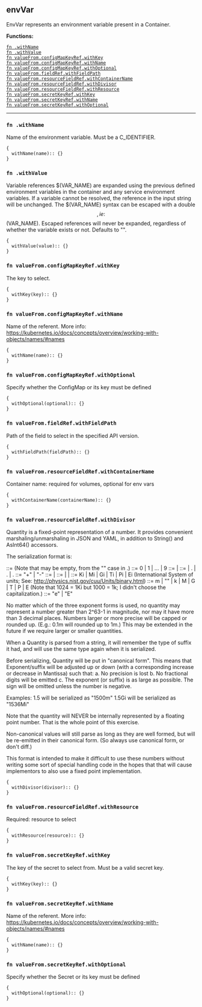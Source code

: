 
## envVar
EnvVar represents an environment variable present in a Container.

**Functions:**

[`fn .withName`](#fn-withname)  
[`fn .withValue`](#fn-withvalue)  
[`fn valueFrom.configMapKeyRef.withKey`](#fn-valuefromconfigmapkeyrefwithkey)  
[`fn valueFrom.configMapKeyRef.withName`](#fn-valuefromconfigmapkeyrefwithname)  
[`fn valueFrom.configMapKeyRef.withOptional`](#fn-valuefromconfigmapkeyrefwithoptional)  
[`fn valueFrom.fieldRef.withFieldPath`](#fn-valuefromfieldrefwithfieldpath)  
[`fn valueFrom.resourceFieldRef.withContainerName`](#fn-valuefromresourcefieldrefwithcontainername)  
[`fn valueFrom.resourceFieldRef.withDivisor`](#fn-valuefromresourcefieldrefwithdivisor)  
[`fn valueFrom.resourceFieldRef.withResource`](#fn-valuefromresourcefieldrefwithresource)  
[`fn valueFrom.secretKeyRef.withKey`](#fn-valuefromsecretkeyrefwithkey)  
[`fn valueFrom.secretKeyRef.withName`](#fn-valuefromsecretkeyrefwithname)  
[`fn valueFrom.secretKeyRef.withOptional`](#fn-valuefromsecretkeyrefwithoptional)  

---


### `fn .withName`
Name of the environment variable. Must be a C_IDENTIFIER.
```jsonnet
{
  withName(name):: {}
}
```

### `fn .withValue`
Variable references $(VAR_NAME) are expanded using the previous defined environment variables in the container and any service environment variables. If a variable cannot be resolved, the reference in the input string will be unchanged. The $(VAR_NAME) syntax can be escaped with a double $$, ie: $$(VAR_NAME). Escaped references will never be expanded, regardless of whether the variable exists or not. Defaults to "".
```jsonnet
{
  withValue(value):: {}
}
```

### `fn valueFrom.configMapKeyRef.withKey`
The key to select.
```jsonnet
{
  withKey(key):: {}
}
```

### `fn valueFrom.configMapKeyRef.withName`
Name of the referent. More info: https://kubernetes.io/docs/concepts/overview/working-with-objects/names/#names
```jsonnet
{
  withName(name):: {}
}
```

### `fn valueFrom.configMapKeyRef.withOptional`
Specify whether the ConfigMap or its key must be defined
```jsonnet
{
  withOptional(optional):: {}
}
```

### `fn valueFrom.fieldRef.withFieldPath`
Path of the field to select in the specified API version.
```jsonnet
{
  withFieldPath(fieldPath):: {}
}
```

### `fn valueFrom.resourceFieldRef.withContainerName`
Container name: required for volumes, optional for env vars
```jsonnet
{
  withContainerName(containerName):: {}
}
```

### `fn valueFrom.resourceFieldRef.withDivisor`
Quantity is a fixed-point representation of a number. It provides convenient marshaling/unmarshaling in JSON and YAML, in addition to String() and AsInt64() accessors.

The serialization format is:

<quantity>        ::= <signedNumber><suffix>
  (Note that <suffix> may be empty, from the "" case in <decimalSI>.)
<digit>           ::= 0 | 1 | ... | 9 <digits>          ::= <digit> | <digit><digits> <number>          ::= <digits> | <digits>.<digits> | <digits>. | .<digits> <sign>            ::= "+" | "-" <signedNumber>    ::= <number> | <sign><number> <suffix>          ::= <binarySI> | <decimalExponent> | <decimalSI> <binarySI>        ::= Ki | Mi | Gi | Ti | Pi | Ei
  (International System of units; See: http://physics.nist.gov/cuu/Units/binary.html)
<decimalSI>       ::= m | "" | k | M | G | T | P | E
  (Note that 1024 = 1Ki but 1000 = 1k; I didn't choose the capitalization.)
<decimalExponent> ::= "e" <signedNumber> | "E" <signedNumber>

No matter which of the three exponent forms is used, no quantity may represent a number greater than 2^63-1 in magnitude, nor may it have more than 3 decimal places. Numbers larger or more precise will be capped or rounded up. (E.g.: 0.1m will rounded up to 1m.) This may be extended in the future if we require larger or smaller quantities.

When a Quantity is parsed from a string, it will remember the type of suffix it had, and will use the same type again when it is serialized.

Before serializing, Quantity will be put in "canonical form". This means that Exponent/suffix will be adjusted up or down (with a corresponding increase or decrease in Mantissa) such that:
  a. No precision is lost
  b. No fractional digits will be emitted
  c. The exponent (or suffix) is as large as possible.
The sign will be omitted unless the number is negative.

Examples:
  1.5 will be serialized as "1500m"
  1.5Gi will be serialized as "1536Mi"

Note that the quantity will NEVER be internally represented by a floating point number. That is the whole point of this exercise.

Non-canonical values will still parse as long as they are well formed, but will be re-emitted in their canonical form. (So always use canonical form, or don't diff.)

This format is intended to make it difficult to use these numbers without writing some sort of special handling code in the hopes that that will cause implementors to also use a fixed point implementation.
```jsonnet
{
  withDivisor(divisor):: {}
}
```

### `fn valueFrom.resourceFieldRef.withResource`
Required: resource to select
```jsonnet
{
  withResource(resource):: {}
}
```

### `fn valueFrom.secretKeyRef.withKey`
The key of the secret to select from.  Must be a valid secret key.
```jsonnet
{
  withKey(key):: {}
}
```

### `fn valueFrom.secretKeyRef.withName`
Name of the referent. More info: https://kubernetes.io/docs/concepts/overview/working-with-objects/names/#names
```jsonnet
{
  withName(name):: {}
}
```

### `fn valueFrom.secretKeyRef.withOptional`
Specify whether the Secret or its key must be defined
```jsonnet
{
  withOptional(optional):: {}
}
```

